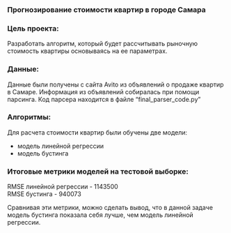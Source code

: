 ### Прогнозирование стоимости квартир в городе Самара

### Цель проекта:
Разработать алгоритм, который будет рассчитывать рыночную стоимость квартиры основываясь на ее параметрах.

### Данные:
Данные были получены с сайта Avito из объявлений о продаже квартир в Самаре. Информация из объявлений собиралась при помощи парсинга. Код парсера находится в файле “final_parser_code.py”

### Алгоритмы:
Для расчета стоимости квартир были обучены две модели:
-	модель линейной регрессии
-	модель бустинга

### Итоговые метрики моделей на тестовой выборке:
RMSE линейной регрессии - 1143500  
RMSE бустинга - 940073

Сравнивая эти метрики, можно сделать вывод, что в данной задаче модель бустинга показала себя лучше, чем модель линейной регрессии.